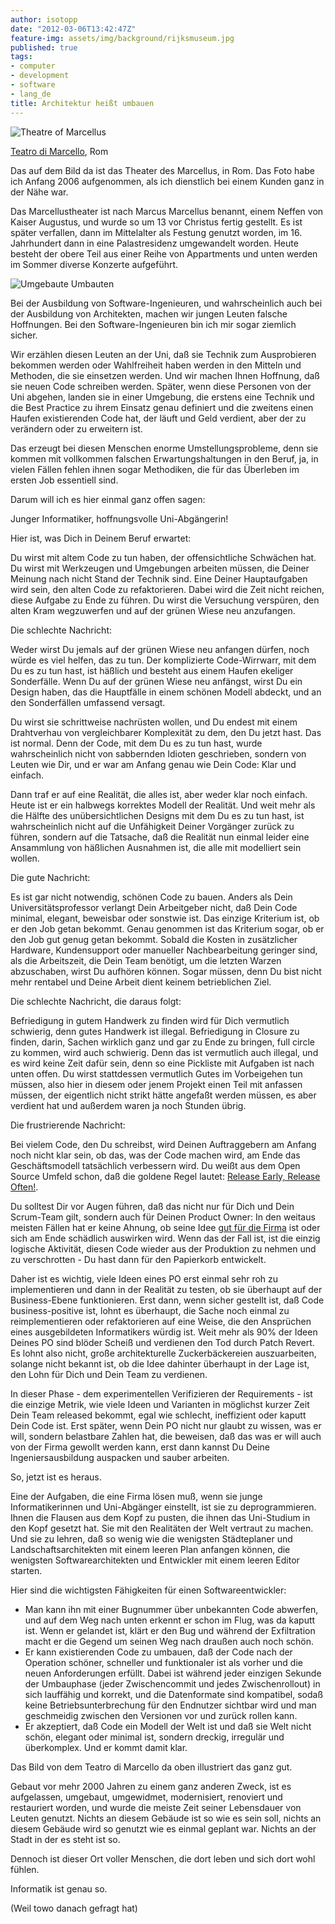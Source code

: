 ```yaml
---
author: isotopp
date: "2012-03-06T13:42:47Z"
feature-img: assets/img/background/rijksmuseum.jpg
published: true
tags:
- computer
- development
- software
- lang_de
title: Architektur heißt umbauen
---
```

![Theatre of Marcellus](/uploads/Architekturheisstumbauen.jpg)

[Teatro di Marcello](https://en.wikipedia.org/wiki/Theatre_of_Marcellus), Rom

Das auf dem Bild da ist das Theater des Marcellus, in Rom.  Das Foto habe
ich Anfang 2006 aufgenommen, als ich dienstlich bei einem Kunden ganz in der
Nähe war.

Das Marcellustheater ist nach Marcus Marcellus benannt, einem Neffen von
Kaiser Augustus, und wurde so um 13 vor Christus fertig gestellt.  Es ist
später verfallen, dann im Mittelalter als Festung genutzt worden, im 16. 
Jahrhundert dann in eine Palastresidenz umgewandelt worden.  Heute besteht
der obere Teil aus einer Reihe von Appartments und unten werden im Sommer
diverse Konzerte aufgeführt.

![Umgebaute Umbauten](/uploads/Architekturheisstumbauen2.jpg)

Bei der Ausbildung von Software-Ingenieuren, und wahrscheinlich auch bei der
Ausbildung von Architekten, machen wir jungen Leuten falsche Hoffnungen. 
Bei den Software-Ingenieuren bin ich mir sogar ziemlich sicher.

Wir erzählen diesen Leuten an der Uni, daß sie Technik zum Ausprobieren
bekommen werden oder Wahlfreiheit haben werden in den Mitteln und Methoden,
die sie einsetzen werden.  Und wir machen Ihnen Hoffnung, daß sie neuen Code
schreiben werden.  Später, wenn diese Personen von der Uni abgehen, landen
sie in einer Umgebung, die erstens eine Technik und die Best Practice zu
ihrem Einsatz genau definiert und die zweitens einen Haufen existierenden
Code hat, der läuft und Geld verdient, aber der zu verändern oder zu
erweitern ist.

Das erzeugt bei diesen Menschen enorme Umstellungsprobleme, denn sie kommen
mit vollkommen falschen Erwartungshaltungen in den Beruf, ja, in vielen
Fällen fehlen ihnen sogar Methodiken, die für das Überleben im ersten Job
essentiell sind.

Darum will ich es hier einmal ganz offen sagen:

Junger Informatiker, hoffnungsvolle Uni-Abgängerin!

Hier ist, was Dich in Deinem Beruf erwartet: 

Du wirst mit altem Code zu tun haben, der offensichtliche Schwächen hat.  Du
wirst mit Werkzeugen und Umgebungen arbeiten müssen, die Deiner Meinung nach
nicht Stand der Technik sind.  Eine Deiner Hauptaufgaben wird sein, den
alten Code zu refaktorieren.  Dabei wird die Zeit nicht reichen, diese
Aufgabe zu Ende zu führen.  Du wirst die Versuchung verspüren, den alten
Kram wegzuwerfen und auf der grünen Wiese neu anzufangen.

Die schlechte Nachricht: 

Weder wirst Du jemals auf der grünen Wiese neu anfangen dürfen, noch würde
es viel helfen, das zu tun.  Der komplizierte Code-Wirrwarr, mit dem Du es
zu tun hast, ist häßlich und besteht aus einem Haufen ekeliger Sonderfälle. 
Wenn Du auf der grünen Wiese neu anfängst, wirst Du ein Design haben, das
die Hauptfälle in einem schönen Modell abdeckt, und an den Sonderfällen
umfassend versagt.

Du wirst sie schrittweise nachrüsten wollen, und Du endest mit einem
Drahtverhau von vergleichbarer Komplexität zu dem, den Du jetzt hast.  Das
ist normal.  Denn der Code, mit dem Du es zu tun hast, wurde wahrscheinlich
nicht von sabbernden Idioten geschrieben, sondern von Leuten wie Dir, und er
war am Anfang genau wie Dein Code: Klar und einfach.

Dann traf er auf eine Realität, die alles ist, aber weder klar noch einfach. 
Heute ist er ein halbwegs korrektes Modell der Realität.  Und weit mehr als
die Hälfte des unübersichtlichen Designs mit dem Du es zu tun hast, ist
wahrscheinlich nicht auf die Unfähigkeit Deiner Vorgänger zurück zu führen,
sondern auf die Tatsache, daß die Realität nun einmal leider eine Ansammlung
von häßlichen Ausnahmen ist, die alle mit modelliert sein wollen.

Die gute Nachricht:

Es ist gar nicht notwendig, schönen Code zu bauen.  Anders als Dein
Universitätsprofessor verlangt Dein Arbeitgeber nicht, daß Dein Code
minimal, elegant, beweisbar oder sonstwie ist.  Das einzige Kriterium ist,
ob er den Job getan bekommt.  Genau genommen ist das Kriterium sogar, ob er
den Job gut genug getan bekommt.  Sobald die Kosten in zusätzlicher
Hardware, Kundensupport oder manueller Nachbearbeitung geringer sind, als
die Arbeitszeit, die Dein Team benötigt, um die letzten Warzen abzuschaben,
wirst Du aufhören können.  Sogar müssen, denn Du bist nicht mehr rentabel
und Deine Arbeit dient keinem betrieblichen Ziel.

Die schlechte Nachricht, die daraus folgt: 

Befriedigung in gutem Handwerk zu finden wird für Dich vermutlich schwierig,
denn gutes Handwerk ist illegal.  Befriedigung in Closure zu finden, darin,
Sachen wirklich ganz und gar zu Ende zu bringen, full circle zu kommen, wird
auch schwierig.  Denn das ist vermutlich auch illegal, und es wird keine
Zeit dafür sein, denn so eine Pickliste mit Aufgaben ist nach unten offen. 
Du wirst stattdessen vermutlich Gutes im Vorbeigehen tun müssen, also hier
in diesem oder jenem Projekt einen Teil mit anfassen müssen, der eigentlich
nicht strikt hätte angefaßt werden müssen, es aber verdient hat und außerdem
waren ja noch Stunden übrig.

Die frustrierende Nachricht: 

Bei vielem Code, den Du schreibst, wird Deinen Auftraggebern am Anfang noch
nicht klar sein, ob das, was der Code machen wird, am Ende das
Geschäftsmodell tatsächlich verbessern wird.  Du weißt aus dem Open Source
Umfeld schon, daß die goldene Regel lautet: 
[Release Early, Release Often!](https://en.wikipedia.org/wiki/Release_early,_release_often).

Du solltest Dir vor Augen führen, daß das nicht nur für Dich und Dein
Scrum-Team gilt, sondern auch für Deinen Product Owner: In den weitaus
meisten Fällen hat er keine Ahnung, ob seine Idee 
[gut für die Firma](https://www.youtube.com/watch?v=xEs67tv401o#t=26)
ist oder sich am Ende schädlich auswirken wird.  Wenn das der Fall ist, ist
die einzig logische Aktivität, diesen Code wieder aus der Produktion zu
nehmen und zu verschrotten - Du hast dann für den Papierkorb entwickelt.

Daher ist es wichtig, viele Ideen eines PO erst einmal sehr roh zu
implementieren und dann in der Realität zu testen, ob sie überhaupt auf der
Business-Ebene funktionieren.  Erst dann, wenn sicher gestellt ist, daß Code
business-positive ist, lohnt es überhaupt, die Sache noch einmal zu
reimplementieren oder refaktorieren auf eine Weise, die den Ansprüchen eines
ausgebildeten Informatikers würdig ist.  Weit mehr als 90% der Ideen Deines
PO sind blöder Scheiß und verdienen den Tod durch Patch Revert.  Es lohnt
also nicht, große architekturelle Zuckerbäckereien auszuarbeiten, solange
nicht bekannt ist, ob die Idee dahinter überhaupt in der Lage ist, den Lohn
für Dich und Dein Team zu verdienen.

In dieser Phase - dem experimentellen Verifizieren der Requirements - ist
die einzige Metrik, wie viele Ideen und Varianten in möglichst kurzer Zeit
Dein Team released bekommt, egal wie schlecht, ineffizient oder kaputt Dein
Code ist.  Erst später, wenn Dein PO nicht nur glaubt zu wissen, was er
will, sondern belastbare Zahlen hat, die beweisen, daß das was er will auch
von der Firma gewollt werden kann, erst dann kannst Du Deine
Ingeniersausbildung auspacken und sauber arbeiten.

So, jetzt ist es heraus.

Eine der Aufgaben, die eine Firma lösen muß, wenn sie junge
Informatikerinnen und Uni-Abgänger einstellt, ist sie zu deprogrammieren. 
Ihnen die Flausen aus dem Kopf zu pusten, die ihnen das Uni-Studium in den
Kopf gesetzt hat.  Sie mit den Realitäten der Welt vertraut zu machen.  Und
sie zu lehren, daß so wenig wie die wenigsten Städteplaner und
Landschaftsarchitekten mit einem leeren Plan anfangen können, die wenigsten
Softwarearchitekten und Entwickler mit einem leeren Editor starten.

Hier sind die wichtigsten Fähigkeiten für einen Softwareentwickler:

- Man kann ihn mit einer Bugnummer über unbekannten Code abwerfen, und auf
  dem Weg nach unten erkennt er schon im Flug, was da kaputt ist.  Wenn er
  gelandet ist, klärt er den Bug und während der Exfiltration macht er die
  Gegend um seinen Weg nach draußen auch noch schön.
- Er kann existierenden Code zu umbauen, daß der Code nach der Operation
  schöner, schneller und funktionaler ist als vorher und die neuen
  Anforderungen erfüllt.  Dabei ist während jeder einzigen Sekunde der
  Umbauphase (jeder Zwischencommit und jedes Zwischenrollout) in sich
  lauffähig und korrekt, und die Datenformate sind kompatibel, sodaß keine
  Betriebsunterbrechung für den Endnutzer sichtbar wird und man geschmeidig
  zwischen den Versionen vor und zurück rollen kann.
- Er akzeptiert, daß Code ein Modell der Welt ist und daß sie Welt nicht
  schön, elegant oder minimal ist, sondern dreckig, irregulär und
  überkomplex.  Und er kommt damit klar.

Das Bild von dem Teatro di Marcello da oben illustriert das ganz gut. 

Gebaut vor mehr 2000 Jahren zu einem ganz anderen Zweck, ist es aufgelassen,
umgebaut, umgewidmet, modernisiert, renoviert und restauriert worden, und
wurde die meiste Zeit seiner Lebensdauer von Leuten genutzt.  Nichts an
diesem Gebäude ist so wie es sein soll, nichts an diesem Gebäude wird so
genutzt wie es einmal geplant war.  Nichts an der Stadt in der es steht ist
so.

Dennoch ist dieser Ort voller Menschen, die dort leben und sich dort wohl
fühlen.

Informatik ist genau so.

(Weil towo danach gefragt hat)
